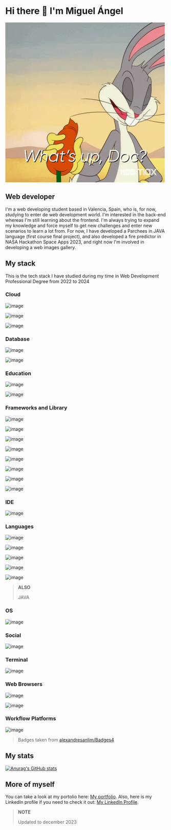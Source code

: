 # Hi there 👋 I'm Miguel Ángel

![bugs bunny GIF](images/sup-bugs.gif)

## Web developer

I'm a web developing student based in Valencia, Spain, who is, for now, studying
to enter de web development world. I'm interested in the back-end whereas I'm
still learning about the frontend. I'm always trying to expand my knowledge and
force myself to get new challenges and enter new scenarios to learn a lot from.
For now, I have developed a Parchees in JAVA language (first course final
project), and also developed a fire predictor in NASA Hackathon Space Apps 2023,
and right now I'm involved in developing a web images gallery.

## My stack

This is the tech stack I have studied during my time in Web Development
Professional Degree from 2022 to 2024

### Cloud

![image](https://img.shields.io/badge/Amazon_AWS-FF9900?style=for-the-badge&logo=amazonaws&logoColor=white)

![image](https://img.shields.io/badge/microsoft%20azure-0089D6?style=for-the-badge&logo=microsoft-azure&logoColor=white)

![image](https://img.shields.io/badge/GitHub_Actions-2088FF?style=for-the-badge&logo=github-actions&logoColor=white)

### Database

![image](https://img.shields.io/badge/Amazon%20DynamoDB-4053D6?style=for-the-badge&logo=Amazon%20DynamoDB&logoColor=white)

![image](https://img.shields.io/badge/MySQL-005C84?style=for-the-badge&logo=mysql&logoColor=white)

### Education

![image](https://img.shields.io/badge/Duolingo-58CC02?style=for-the-badge&logo=Duolingo&logoColor=white)

![image](https://img.shields.io/badge/MDN_Web_Docs-black?style=for-the-badge&logo=mdnwebdocs&logoColor=white)

### Frameworks and Library

![image](https://img.shields.io/badge/Bootstrap-563D7C?style=for-the-badge&logo=bootstrap&logoColor=white)

![image](https://img.shields.io/badge/Docker-2CA5E0?style=for-the-badge&logo=docker&logoColor=white)

![image](https://img.shields.io/badge/GitHub%20Pages-222222?style=for-the-badge&logo=GitHub%20Pages&logoColor=white)

![image](https://img.shields.io/badge/Laravel-FF2D20?style=for-the-badge&logo=laravel&logoColor=white)

![image](https://img.shields.io/badge/Markdown-000000?style=for-the-badge&logo=markdown&logoColor=white)

![image](https://img.shields.io/badge/Postman-FF6C37?style=for-the-badge&logo=Postman&logoColor=white)

![image](https://img.shields.io/badge/Vue%20js-35495E?style=for-the-badge&logo=vuedotjs&logoColor=4FC08D)

![image](https://img.shields.io/badge/Xampp-F37623?style=for-the-badge&logo=xampp&logoColor=white)

### IDE

![image](https://img.shields.io/badge/VSCode-0078D4?style=for-the-badge&logo=visual%20studio%20code&logoColor=white)

### Languages

![image](https://img.shields.io/badge/CSS3-1572B6?style=for-the-badge&logo=css3&logoColor=white)

![image](https://img.shields.io/badge/HTML5-E34F26?style=for-the-badge&logo=html5&logoColor=white)

![image](https://img.shields.io/badge/JavaScript-323330?style=for-the-badge&logo=javascript&logoColor=F7DF1E)

![image](https://img.shields.io/badge/json-5E5C5C?style=for-the-badge&logo=json&logoColor=white)

![image](https://img.shields.io/badge/PHP-777BB4?style=for-the-badge&logo=php&logoColor=white)

> **ALSO**
>
> JAVA

### OS

![image](https://img.shields.io/badge/Linux-FCC624?style=for-the-badge&logo=linux&logoColor=black)

### Social

![image](https://img.shields.io/badge/GitHub-100000?style=for-the-badge&logo=github&logoColor=white)

### Terminal

![image](https://img.shields.io/badge/GIT-E44C30?style=for-the-badge&logo=git&logoColor=white)

### Web Browsers

![image](https://img.shields.io/badge/Firefox_Browser-FF7139?style=for-the-badge&logo=Firefox-Browser&logoColor=white)

![image](https://img.shields.io/badge/Google_chrome-4285F4?style=for-the-badge&logo=Google-chrome&logoColor=white)

### Workflow Platforms

![image](https://img.shields.io/badge/Github%20Actions-282a2e?style=for-the-badge&logo=githubactions&logoColor=367cfe)

> Badges taken from [alexandresanlim/Badges4](https://github.com/alexandresanlim/Badges4-README.md-Profile)

## My stats

[![Anurag's GitHub stats](https://github-readme-stats.vercel.app/api?username=miguelanguai)](https://github.com/anuraghazra/github-readme-stats)

## More of myself

You can take a look at my portolio here: [My
portfolio](https://miguelanguai.github.io/). Also, here is my LinkedIn profile
if you need to check it out: [My LinkedIn
Profile](https://www.linkedin.com/in/miguelangelguaita/).

> **NOTE**
>
> Updated to december 2023
